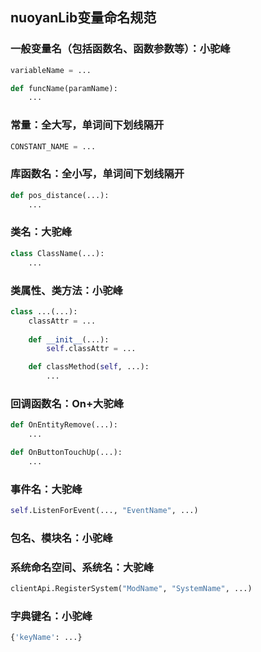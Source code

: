 ## nuoyanLib变量命名规范

### **一般变量名（包括函数名、函数参数等）：小驼峰**

```python
variableName = ...

def funcName(paramName): 
    ...
```

### **常量：全大写，单词间下划线隔开**

```python
CONSTANT_NAME = ...
```

### **库函数名：全小写，单词间下划线隔开**

```python
def pos_distance(...): 
    ...
```

### **类名：大驼峰**

```python
class ClassName(...): 
    ...
```

### **类属性、类方法：小驼峰**

```python
class ...(...):
    classAttr = ...
    
    def __init__(...):
        self.classAttr = ...

    def classMethod(self, ...):
        ...
```

### **回调函数名：On+大驼峰**

```python
def OnEntityRemove(...):
    ...

def OnButtonTouchUp(...):
    ...
```

### **事件名：大驼峰**

```python
self.ListenForEvent(..., "EventName", ...)
```

### **包名、模块名：小驼峰**

### **系统命名空间、系统名：大驼峰**

```python
clientApi.RegisterSystem("ModName", "SystemName", ...)
```

### **字典键名：小驼峰**

```python
{'keyName': ...}
```